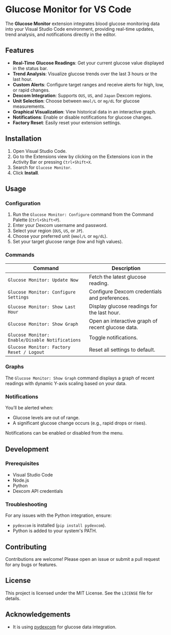 
# Glucose Monitor for VS Code

The **Glucose Monitor** extension integrates blood glucose monitoring data into your Visual Studio Code environment, providing real-time updates, trend analysis, and notifications directly in the editor.

## Features

- **Real-Time Glucose Readings**: Get your current glucose value displayed in the status bar.
- **Trend Analysis**: Visualize glucose trends over the last 3 hours or the last hour.
- **Custom Alerts**: Configure target ranges and receive alerts for high, low, or rapid changes.
- **Dexcom Integration**: Supports `OUS`, `US`, and `Japan` Dexcom regions.
- **Unit Selection**: Choose between `mmol/L` or `mg/dL` for glucose measurements.
- **Graphical Visualization**: View historical data in an interactive graph.
- **Notifications**: Enable or disable notifications for glucose changes.
- **Factory Reset**: Easily reset your extension settings.

## Installation

1. Open Visual Studio Code.
2. Go to the Extensions view by clicking on the Extensions icon in the Activity Bar or pressing `Ctrl+Shift+X`.
3. Search for `Glucose Monitor`.
4. Click **Install**.

## Usage

### Configuration

1. Run the `Glucose Monitor: Configure` command from the Command Palette (`Ctrl+Shift+P`).
2. Enter your Dexcom username and password.
3. Select your region (`OUS`, `US`, or `JP`).
4. Choose your preferred unit (`mmol/L` or `mg/dL`).
5. Set your target glucose range (low and high values).

### Commands

| Command | Description |
|---------|-------------|
| `Glucose Monitor: Update Now` | Fetch the latest glucose reading. |
| `Glucose Monitor: Configure Settings` | Configure Dexcom credentials and preferences. |
| `Glucose Monitor: Show Last Hour` | Display glucose readings for the last hour. |
| `Glucose Monitor: Show Graph` | Open an interactive graph of recent glucose data. |
| `Glucose Monitor: Enable/Disable Notifications` | Toggle notifications. |
| `Glucose Monitor: Factory Reset / Logout` | Reset all settings to default. |

### Graphs

The `Glucose Monitor: Show Graph` command displays a graph of recent readings with dynamic Y-axis scaling based on your data.

### Notifications

You’ll be alerted when:

- Glucose levels are out of range.
- A significant glucose change occurs (e.g., rapid drops or rises).

Notifications can be enabled or disabled from the menu.

## Development

### Prerequisites

- Visual Studio Code
- Node.js
- Python
- Dexcom API credentials

### Troubleshooting

For any issues with the Python integration, ensure:

- `pydexcom` is installed (`pip install pydexcom`).
- Python is added to your system's PATH.

## Contributing

Contributions are welcome! Please open an issue or submit a pull request for any bugs or features.

## License

This project is licensed under the MIT License. See the `LICENSE` file for details.

## Acknowledgements

- It is using [pydexcom](https://gagebenne.github.io/pydexcom/pydexcom.html) for glucose data integration.
